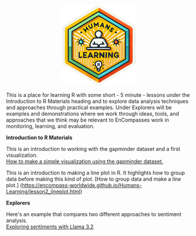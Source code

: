 <div align="center">
<img src="prep/humanslearning.png" width = "200px"  /> 
</div>


This is a place for learning R with some short - 5 minute - lessons under the Introduction to R Materials heading and to explore data analysis techniques and approaches through practical examples. Under Explorers will be examples and demonstrations where we work through ideas, tools, and approaches that we think may be relevant to EnCompasses work in monitoring, learning, and evaluation.  

**Introduction to R Materials**

This is an introduction to working with the gapminder dataset and a first visualization. <br>
[How to make a simple visualization using the gapminder dataset.](https://encompass-worldwide.github.io/Humans-Learning/lesson1_gapminder.html)

This is an introduction to making a line plot in R. It highlights how to group data before making this kind of plot. 
[How to group data and make a line plot.] (https://encompass-worldwide.github.io/Humans-Learning/lesson2_lineplot.html)



**Explorers**

Here's an example that compares two different approaches to sentiment analysis. <br>
[Exploring sentiments with Llama 3.2](https://encompass-worldwide.github.io/Humans-Learning/sentiments_llama.html)

